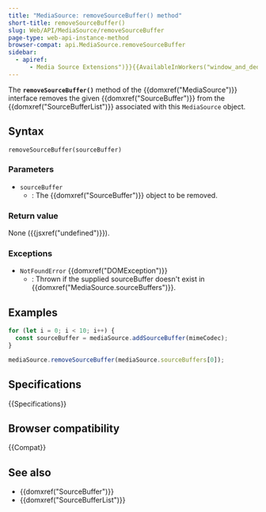 ```yaml
---
title: "MediaSource: removeSourceBuffer() method"
short-title: removeSourceBuffer()
slug: Web/API/MediaSource/removeSourceBuffer
page-type: web-api-instance-method
browser-compat: api.MediaSource.removeSourceBuffer
sidebar:
  - apiref:
      - Media Source Extensions")}}{{AvailableInWorkers("window_and_dedicated
---
```


The **`removeSourceBuffer()`** method of the {{domxref("MediaSource")}} interface removes the given {{domxref("SourceBuffer")}} from the {{domxref("SourceBufferList")}} associated with this `MediaSource` object.

## Syntax

```js-nolint
removeSourceBuffer(sourceBuffer)
```

### Parameters

- `sourceBuffer`
  - : The {{domxref("SourceBuffer")}} object to be removed.

### Return value

None ({{jsxref("undefined")}}).

### Exceptions

- `NotFoundError` {{domxref("DOMException")}}
  - : Thrown if the supplied sourceBuffer doesn't exist in {{domxref("MediaSource.sourceBuffers")}}.

## Examples

```js
for (let i = 0; i < 10; i++) {
  const sourceBuffer = mediaSource.addSourceBuffer(mimeCodec);
}

mediaSource.removeSourceBuffer(mediaSource.sourceBuffers[0]);
```

## Specifications

{{Specifications}}

## Browser compatibility

{{Compat}}

## See also

- {{domxref("SourceBuffer")}}
- {{domxref("SourceBufferList")}}
